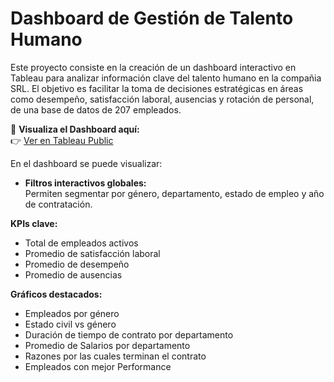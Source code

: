 # Dashboard de Gestión de Talento Humano
Este proyecto consiste en la creación de un dashboard interactivo en Tableau para analizar información clave del talento humano en la compañia SRL. El objetivo es facilitar la toma de decisiones estratégicas en áreas como desempeño, satisfacción laboral, ausencias y rotación de personal, de una base de datos de 207 empleados.

🔗 **Visualiza el Dashboard aquí:**  
👉 [Ver en Tableau Public](https://public.tableau.com/app/profile/veronica.yadira.dom.nguez/viz/DashboarddeGestiondeTalento/Dashboard1)

En el dashboard se puede visualizar:

- **Filtros interactivos globales:**  
  Permiten segmentar por género, departamento, estado de empleo y año de contratación.

 **KPIs clave:**  
  - Total de empleados activos  
  - Promedio de satisfacción laboral  
  - Promedio de desempeño  
  - Promedio de ausencias
    
  **Gráficos destacados:**  
  - Empleados por género
  - Estado civil vs género
  - Duración de tiempo de contrato por departamento
  - Promedio de Salarios por departamento
  - Razones por las cuales terminan el contrato
  -  Empleados con mejor Performance
